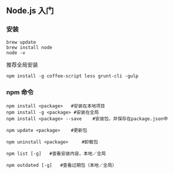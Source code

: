 ## Node.js 入门

### 安装

```
brew update
brew install node
node -v
```

推荐全局安装
```
npm install -g coffee-script less grunt-cli -gulp
```

### npm 命令
```
npm install <package>   #安装在本地项目
npm install -g <package> #安装在全局
npm install <package> --save    #安装包，并保存在package.json中

npm update <package>    #更新包

npm uninstall <package>     #卸载包

npm list [-g]   #查看安装内容，本地／全局

npm outdated [-g]   #查看过期包（本地／全局）

```
